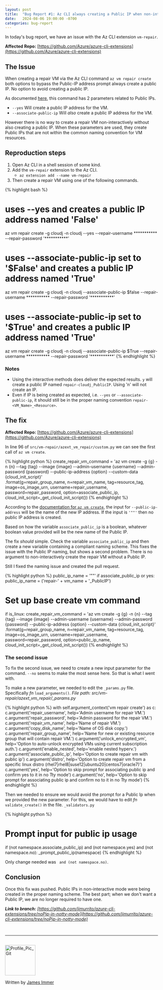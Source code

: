 ```yaml
---
layout: post
title:  "Bug Report #1: Az CLI always creating a Public IP when non-interactive"
date:   2024-08-06 19:00:00 -0700
categories: bug-report
---
```


In today's bug report, we have an issue with the Az CLI extension `vm-repair`.

**Affected Repo:** [https://github.com/Azure/azure-cli-extensions](https://github.com/Azure/azure-cli-extensions)

## The Issue
When creating a repair VM via the Az CLI command `az vm repair create` both options to bypass the Public-IP address prompt always create a public IP. No option to avoid creating a public IP.

As documented [here](https://learn.microsoft.com/en-us/cli/azure/vm/repair?view=azure-cli-latest), this command has 2 parameters related to Public IPs.

- `--yes` Will create a public IP address for the VM.
- `--associate-public-ip` Will *also* create a public IP address for the VM.

However there is no way to create a repair VM non-interactively without also creating a public IP. When these parameters are used, they create Public IPs that are not within the common naming convention for VM resources.

## Reproduction steps

1. Open Az CLI in a shell session of some kind.
2. Add the `vm-repair` extension to the Az CLI.
   - `az extension add --name vm-repair`
3. Then create a repair VM using one of the following commands.

{% highlight bash %}
# uses --yes and creates a public IP address named 'False'
az vm repair create -g cloudj -n cloudj --yes --repair-username *********** --repair-password '***********' 

# uses --associate-public-ip set to '$False' and creates a public IP address named 'True'
az vm repair create -g cloudj -n cloudj --associate-public-ip $false --repair-username *********** --repair-password '***********' 

# uses --associate-public-ip set to '$True' and creates a public IP address named 'True'
az vm repair create -g cloudj -n cloudj --associate-public-ip $True --repair-username *********** --repair-password '***********' 
{% endhighlight %}

### Notes

- Using the interactive methods does deliver the expected results. `y` will create a public IP named `repair-cloudj_PublicIP`. Using 'n' will not create an IP.
- Even if IP is being created as expected, i.e. `--yes` or `--associate-public-ip`, it should still be in the proper naming convention `repair-<VM_Name>_<Resource>`.


## The fix

**Affected Repo:** [https://github.com/Azure/azure-cli-extensions](https://github.com/Azure/azure-cli-extensions)

In line 96 of `src/vm-repair/azext_vm_repair/custom.py` we can see the first call of `az vm create`.

{% highlight python %}
create_repair_vm_command = 'az vm create -g {g} -n {n} --tag {tag} --image {image} --admin-username {username} --admin-password {password} --public-ip-address {option} --custom-data {cloud_init_script}' \
.format(g=repair_group_name, n=repair_vm_name, tag=resource_tag, image=os_image_urn, username=repair_username, password=repair_password, option=associate_public_ip, cloud_init_script=_get_cloud_init_script())
{% endhighlight %}

According to the [documentation for `az vm create`](https://learn.microsoft.com/en-us/cli/azure/vm?view=azure-cli-latest#az-vm-create), the input for `--public-ip-address` will be the name of the new IP address. If the input is `'""'` then no public IP address is created.

Based on how the variable `associate_public_ip` is a boolean, whatever boolean value provided will be the new name of the Public IP.

The fix *should* simple. Check the variable `associate_public_ip` and then create a new variable containing a compliant naming scheme. This fixes the issue with the Public IP naming, but shows a second problem. There is no argument to non-interactively create the repair VM without a Public IP.

Still I fixed the naming issue and created the pull request.

{% highlight python %}
public_ip_name = '""'
if associate_public_ip or yes:
    public_ip_name = ('repair-' + vm_name + '_PublicIP')

# Set up base create vm command
if is_linux:
    create_repair_vm_command = 'az vm create -g {g} -n {n} --tag {tag} --image {image} --admin-username {username} --admin-password {password} --public-ip-address {option} --custom-data {cloud_init_script}' \
        .format(g=repair_group_name, n=repair_vm_name, tag=resource_tag, image=os_image_urn, username=repair_username, password=repair_password, option=public_ip_name, cloud_init_script=_get_cloud_init_script())
{% endhighlight %}

### The second issue

To fix the second issue, we need to create a new input parameter for the command. `--no` seems to make the most sense here. So that is what I went with.

To make a new parameter, we needed to edit the `_params.py` file. Specifically *fn* `load_arguments()`. *File path: src/vm-repair/azext_vm_repair/_params.py*

{% highlight python %}
with self.argument_context('vm repair create') as c:
    c.argument('repair_username', help='Admin username for repair VM.')
    c.argument('repair_password', help='Admin password for the repair VM.')
    c.argument('repair_vm_name', help='Name of repair VM.')
    c.argument('copy_disk_name', help='Name of OS disk copy.')
    c.argument('repair_group_name', help='Name for new or existing resource group that will contain repair VM.')
    c.argument('unlock_encrypted_vm', help='Option to auto-unlock encrypted VMs using current subscription auth.')
    c.argument('enable_nested', help='enable nested hyperv.')
    c.argument('associate_public_ip', help='Option to create repair vm with public ip')
    c.argument('distro', help='Option to create repair vm from a specific linux distro (rhel7|rhel8|suse12|ubuntu20|centos7|oracle7)')
    c.argument('yes', help='Option to skip prompt for associating public ip and confirm yes to it in no Tty mode')
    c.argument('no', help='Option to skip prompt for associating public ip and confirm no to it in no Tty mode')
{% endhighlight %}

Then we needed to ensure we would avoid the prompt for a Public Ip when we provided the new parameter. For this, we would have to edit *fn* `validate_create()` in the file. `_validators.py`

{% highlight python %}
# Prompt input for public ip usage
if (not namespace.associate_public_ip) and (not namespace.yes) and (not namespace.no):
    _prompt_public_ip(namespace)
{% endhighlight %}

Only change needed was ` and (not namespace.no)`.

## Conclusion

Once this fix was pushed. Public IPs in non-interactive mode were being created in the proper naming scheme. The best part; when we don't want a Public IP, we are no longer required to have one.

***Link to branch:** [https://github.com/jimurrito/azure-cli-extensions/tree/noPip-in-notty-mode](https://github.com/jimurrito/azure-cli-extensions/tree/noPip-in-notty-mode)*

<br>

---

<br>

<img src="https://avatars.githubusercontent.com/u/77898354?v=4" alt="Profile_Pic_Git" width="100" height="100"/>

Written by [James Immer](/bio)